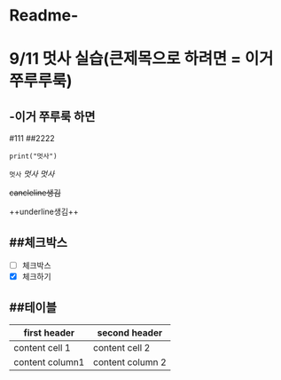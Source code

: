 # Readme-
9/11 멋사 실습(큰제목으로 하려면 = 이거 쭈루루룩)
=============================
-이거 쭈루룩 하면
-----------------------------------
#111
##2222

``` python:
print("멋사")
```

`멋사`
*멋사*
_멋사_  

~~cancleline생김~~  

++underline생김++   

##체크박스 
-----------------------

- [ ] 체크박스
- [x] 체크하기

##테이블
-----------------------

first header | second header
------------ | -------------|
content cell 1 | content cell 2
content column1 | content column 2
